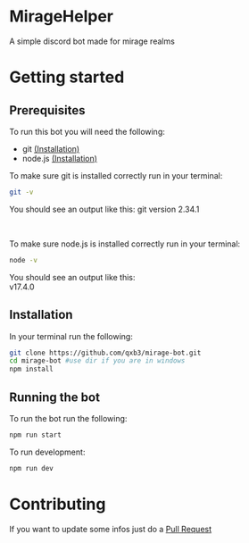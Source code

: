 # MirageHelper

A simple discord bot made for mirage realms

# Getting started

## Prerequisites

To run this bot you will need the following:
<ul>
  <li>git <a href="https://github.com/git-guides/install-git">(Installation)<a/></li>
  <li>node.js <a href="https://nodejs.org/en/download/current//">(Installation)</a></li>
</ul>

To make sure git is installed correctly run in your terminal:
```bash
git -v
```
You should see an output like this:
git version 2.34.1

<br>

To make sure node.js is installed correctly run in your terminal:
```bash
node -v
```
You should see an output like this:<br>
v17.4.0

## Installation

In your terminal run the following:
```bash
git clone https://github.com/qxb3/mirage-bot.git
cd mirage-bot #use dir if you are in windows
npm install
```

## Running the bot

To run the bot run the following:
```bash
npm run start
```

To run development:
```bash
npm run dev
```

# Contributing

If you want to update some infos just do a <a href="https://docs.github.com/en/pull-requests/collaborating-with-pull-requests/proposing-changes-to-your-work-with-pull-requests/creating-a-pull-request">Pull Request</a>
